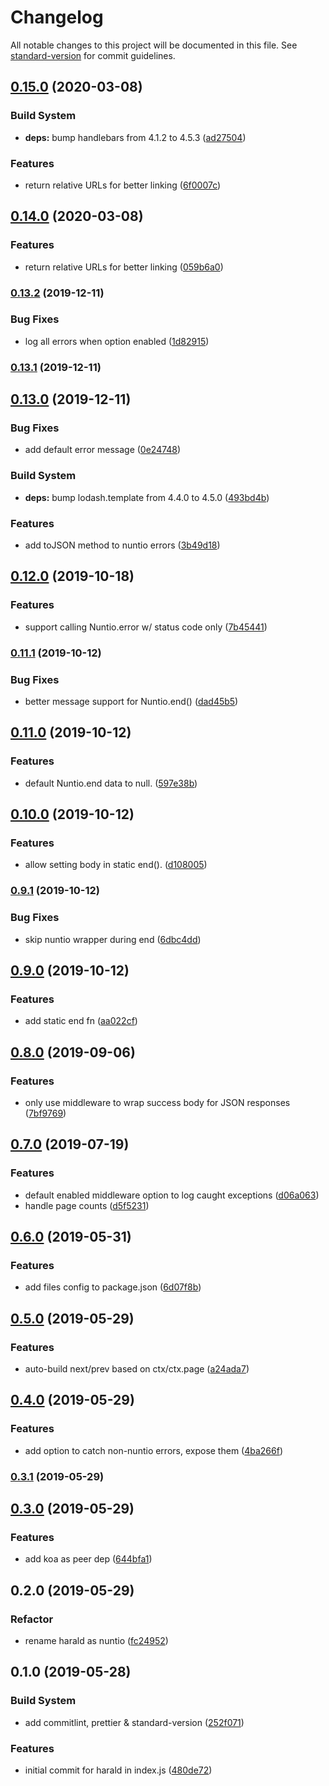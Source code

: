 # Changelog

All notable changes to this project will be documented in this file. See [standard-version](https://github.com/conventional-changelog/standard-version) for commit guidelines.

## [0.15.0](https://github.com/zjr/nuntio/compare/v0.13.2...v0.15.0) (2020-03-08)


### Build System

* **deps:** bump handlebars from 4.1.2 to 4.5.3 ([ad27504](https://github.com/zjr/nuntio/commit/ad27504))


### Features

* return relative URLs for better linking ([6f0007c](https://github.com/zjr/nuntio/commit/6f0007c))



## [0.14.0](https://github.com/zjr/nuntio/compare/v0.13.2...v0.14.0) (2020-03-08)


### Features

* return relative URLs for better linking ([059b6a0](https://github.com/zjr/nuntio/commit/059b6a0))



### [0.13.2](https://github.com/zjr/nuntio/compare/v0.13.1...v0.13.2) (2019-12-11)


### Bug Fixes

* log all errors when option enabled ([1d82915](https://github.com/zjr/nuntio/commit/1d82915))



### [0.13.1](https://github.com/zjr/nuntio/compare/v0.13.0...v0.13.1) (2019-12-11)



## [0.13.0](https://github.com/zjr/nuntio/compare/v0.12.0...v0.13.0) (2019-12-11)


### Bug Fixes

* add default error message ([0e24748](https://github.com/zjr/nuntio/commit/0e24748))


### Build System

* **deps:** bump lodash.template from 4.4.0 to 4.5.0 ([493bd4b](https://github.com/zjr/nuntio/commit/493bd4b))


### Features

* add toJSON method to nuntio errors ([3b49d18](https://github.com/zjr/nuntio/commit/3b49d18))



## [0.12.0](https://github.com/zjr/nuntio/compare/v0.11.1...v0.12.0) (2019-10-18)


### Features

* support calling Nuntio.error w/ status code only ([7b45441](https://github.com/zjr/nuntio/commit/7b45441))



### [0.11.1](https://github.com/zjr/nuntio/compare/v0.11.0...v0.11.1) (2019-10-12)


### Bug Fixes

* better message support for Nuntio.end() ([dad45b5](https://github.com/zjr/nuntio/commit/dad45b5))



## [0.11.0](https://github.com/zjr/nuntio/compare/v0.10.0...v0.11.0) (2019-10-12)


### Features

* default Nuntio.end data to null. ([597e38b](https://github.com/zjr/nuntio/commit/597e38b))



## [0.10.0](https://github.com/zjr/nuntio/compare/v0.9.1...v0.10.0) (2019-10-12)


### Features

* allow setting body in static end(). ([d108005](https://github.com/zjr/nuntio/commit/d108005))



### [0.9.1](https://github.com/zjr/nuntio/compare/v0.9.0...v0.9.1) (2019-10-12)


### Bug Fixes

* skip nuntio wrapper during end ([6dbc4dd](https://github.com/zjr/nuntio/commit/6dbc4dd))



## [0.9.0](https://github.com/zjr/nuntio/compare/v0.8.0...v0.9.0) (2019-10-12)


### Features

* add static end fn ([aa022cf](https://github.com/zjr/nuntio/commit/aa022cf))



## [0.8.0](https://github.com/zjr/nuntio/compare/v0.7.0...v0.8.0) (2019-09-06)


### Features

* only use middleware to wrap success body for JSON responses ([7bf9769](https://github.com/zjr/nuntio/commit/7bf9769))



## [0.7.0](https://github.com/zjr/nuntio/compare/v0.6.0...v0.7.0) (2019-07-19)


### Features

* default enabled middleware option to log caught exceptions ([d06a063](https://github.com/zjr/nuntio/commit/d06a063))
* handle page counts ([d5f5231](https://github.com/zjr/nuntio/commit/d5f5231))



## [0.6.0](https://github.com/zjr/nuntio/compare/v0.5.0...v0.6.0) (2019-05-31)


### Features

* add files config to package.json ([6d07f8b](https://github.com/zjr/nuntio/commit/6d07f8b))



## [0.5.0](https://github.com/zjr/nuntio/compare/v0.4.0...v0.5.0) (2019-05-29)


### Features

* auto-build next/prev based on ctx/ctx.page ([a24ada7](https://github.com/zjr/nuntio/commit/a24ada7))



## [0.4.0](https://github.com/zjr/nuntio/compare/v0.3.1...v0.4.0) (2019-05-29)


### Features

* add option to catch non-nuntio errors, expose them ([4ba266f](https://github.com/zjr/nuntio/commit/4ba266f))



### [0.3.1](https://github.com/zjr/nuntio/compare/v0.3.0...v0.3.1) (2019-05-29)



## [0.3.0](https://github.com/zjr/nuntio/compare/v0.2.0...v0.3.0) (2019-05-29)


### Features

* add koa as peer dep ([644bfa1](https://github.com/zjr/nuntio/commit/644bfa1))



## 0.2.0 (2019-05-29)

### Refactor

* rename harald as nuntio ([fc24952](https://github.com/zjr/nuntio/commit/fc24952))



## 0.1.0 (2019-05-28)

### Build System

* add commitlint, prettier & standard-version ([252f071](https://github.com/zjr/nuntio/commit/252f071))

### Features

* initial commit for harald in index.js ([480de72](https://github.com/zjr/nuntio/commit/480de72))
